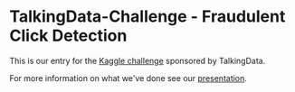 # TalkingData-Challenge - Fraudulent Click Detection

This is our entry for the [Kaggle challenge](https://www.kaggle.com/c/talkingdata-adtracking-fraud-detection) sponsored by TalkingData.

For more information on what we've done see our [presentation](https://docs.google.com/presentation/d/1G-37iPKbay0Bz1ZMGR5t-h_G24Hsxpz6C9mwjyG0yBw/edit?usp=sharing).
